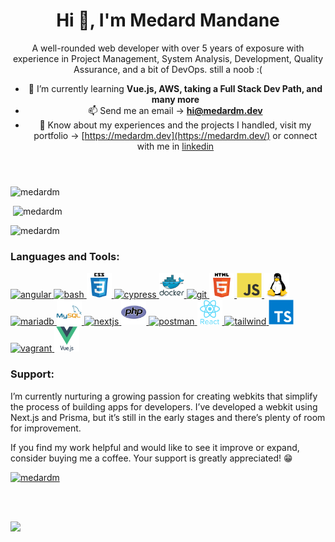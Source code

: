 <!-- ### Hi there 👋 -->

<!--
**medardm/medardm** is a ✨ _special_ ✨ repository because its `README.md` (this file) appears on your GitHub profile.

Here are some ideas to get you started:

- 🔭 I’m currently working on ...
- 🌱 I’m currently learning ...
- 👯 I’m looking to collaborate on ...
- 🤔 I’m looking for help with ...
- 💬 Ask me about ...
- 📫 How to reach me: ...
- 😄 Pronouns: ...
- ⚡ Fun fact: ...
-->

[//]: # (intro)
<header id="intro">
  <h1>Hi 👋, I'm Medard Mandane</h1>
  <p>A well-rounded web developer with over 5 years of exposure with experience in Project Management, System Analysis, Development, Quality Assurance, and a bit of DevOps. still a noob :(</p>
  
  - 🌱 I’m currently learning **Vue.js, AWS, taking a Full Stack Dev Path, and many more**
  - 📫 Send me an email -> **hi@medardm.dev**
  - 📄 Know about my experiences and the projects I handled, visit my portfolio -> [https://medardm.dev](https://medardm.dev/) or connect with me in [linkedin](https://linkedin.com/in/medardm)
</header>

[//]: # (stats)
<section id="stats">
<!-- <p><img src="https://github-readme-stats.vercel.app/api/top-langs?username=medardm&show_icons=true&locale=en&layout=compact" alt="medardm" /></p>-->

<p>
  <img src="https://komarev.com/ghpvc/?username=medardm&label=Profile%20views&color=0e75b6&style=flat" alt="medardm" /> 
</p>
<p>&nbsp;<img src="https://github-readme-stats.vercel.app/api?username=medardm&show_icons=true&locale=en" alt="medardm" /></p>
<p><img src="https://github-readme-streak-stats.herokuapp.com/?user=medardm&" alt="medardm" /></p>
</section>

[//]: # (Languages and tools)
<section>
<h3>Languages and Tools:</h3>
<p> <a href="https://angular.io" target="_blank" rel="noreferrer"> <img src="https://angular.io/assets/images/logos/angular/angular.svg" alt="angular" width="40" height="40"/> </a> <a href="https://www.gnu.org/software/bash/" target="_blank" rel="noreferrer"> <img src="https://www.vectorlogo.zone/logos/gnu_bash/gnu_bash-icon.svg" alt="bash" width="40" height="40"/> </a> <a href="https://www.w3schools.com/css/" target="_blank" rel="noreferrer"> <img src="https://raw.githubusercontent.com/devicons/devicon/master/icons/css3/css3-original-wordmark.svg" alt="css3" width="40" height="40"/> </a> <a href="https://www.cypress.io" target="_blank" rel="noreferrer"> <img src="https://raw.githubusercontent.com/simple-icons/simple-icons/6e46ec1fc23b60c8fd0d2f2ff46db82e16dbd75f/icons/cypress.svg" alt="cypress" width="40" height="40"/> </a> <a href="https://www.docker.com/" target="_blank" rel="noreferrer"> <img src="https://raw.githubusercontent.com/devicons/devicon/master/icons/docker/docker-original-wordmark.svg" alt="docker" width="40" height="40"/> </a> <a href="https://git-scm.com/" target="_blank" rel="noreferrer"> <img src="https://www.vectorlogo.zone/logos/git-scm/git-scm-icon.svg" alt="git" width="40" height="40"/> </a> <a href="https://www.w3.org/html/" target="_blank" rel="noreferrer"> <img src="https://raw.githubusercontent.com/devicons/devicon/master/icons/html5/html5-original-wordmark.svg" alt="html5" width="40" height="40"/> </a> <a href="https://developer.mozilla.org/en-US/docs/Web/JavaScript" target="_blank" rel="noreferrer"> <img src="https://raw.githubusercontent.com/devicons/devicon/master/icons/javascript/javascript-original.svg" alt="javascript" width="40" height="40"/> </a> <a href="https://www.linux.org/" target="_blank" rel="noreferrer"> <img src="https://raw.githubusercontent.com/devicons/devicon/master/icons/linux/linux-original.svg" alt="linux" width="40" height="40"/> </a> <a href="https://mariadb.org/" target="_blank" rel="noreferrer"> <img src="https://www.vectorlogo.zone/logos/mariadb/mariadb-icon.svg" alt="mariadb" width="40" height="40"/> </a> <a href="https://www.mysql.com/" target="_blank" rel="noreferrer"> <img src="https://raw.githubusercontent.com/devicons/devicon/master/icons/mysql/mysql-original-wordmark.svg" alt="mysql" width="40" height="40"/> </a> <a href="https://nextjs.org/" target="_blank" rel="noreferrer"> <img src="https://cdn.worldvectorlogo.com/logos/nextjs-2.svg" alt="nextjs" width="40" height="40"/> </a> <a href="https://www.php.net" target="_blank" rel="noreferrer"> <img src="https://raw.githubusercontent.com/devicons/devicon/master/icons/php/php-original.svg" alt="php" width="40" height="40"/> </a> <a href="https://postman.com" target="_blank" rel="noreferrer"> <img src="https://www.vectorlogo.zone/logos/getpostman/getpostman-icon.svg" alt="postman" width="40" height="40"/> </a> <a href="https://reactjs.org/" target="_blank" rel="noreferrer"> <img src="https://raw.githubusercontent.com/devicons/devicon/master/icons/react/react-original-wordmark.svg" alt="react" width="40" height="40"/> </a> <a href="https://tailwindcss.com/" target="_blank" rel="noreferrer"> <img src="https://www.vectorlogo.zone/logos/tailwindcss/tailwindcss-icon.svg" alt="tailwind" width="40" height="40"/> </a> <a href="https://www.typescriptlang.org/" target="_blank" rel="noreferrer"> <img src="https://raw.githubusercontent.com/devicons/devicon/master/icons/typescript/typescript-original.svg" alt="typescript" width="40" height="40"/> </a> <a href="https://www.vagrantup.com/" target="_blank" rel="noreferrer"> <img src="https://www.vectorlogo.zone/logos/vagrantup/vagrantup-icon.svg" alt="vagrant" width="40" height="40"/> </a> <a href="https://vuejs.org/" target="_blank" rel="noreferrer"> <img src="https://raw.githubusercontent.com/devicons/devicon/master/icons/vuejs/vuejs-original-wordmark.svg" alt="vuejs" width="40" height="40"/> </a> </p>

</section>

[//]: # (support)
<section>
<h3>Support:</h3>
<p>I’m currently nurturing a growing passion for creating webkits that simplify the process of building apps for developers. I’ve developed a webkit using Next.js and Prisma, but it’s still in the early stages and there’s plenty of room for improvement.
</p>
<p>If you find my work helpful and would like to see it improve or expand, consider buying me a coffee. Your support is greatly appreciated! 😁</p>

<p><a href="https://www.buymeacoffee.com/medardm"> <img src="https://cdn.buymeacoffee.com/buttons/v2/default-yellow.png" height="50" width="210" alt="medardm" /></a></p><br><br>
</section>

![](https://hit.yhype.me/github/profile?user_id=20562573)
